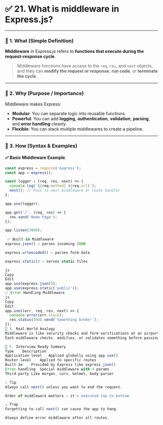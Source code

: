 # ✅ 21. What is middleware in Express.js?

---

### 🔹 1. What (Simple Definition)

**Middleware** in Express.js refers to **functions that execute during the request-response cycle**.

> Middleware functions have access to the `req`, `res`, and `next` objects, and they can **modify the request or response**, **run code**, or **terminate the cycle**.

---

### 🔹 2. Why (Purpose / Importance)

Middleware makes Express:
- **Modular**: You can separate logic into reusable functions.
- **Powerful**: You can add **logging**, **authentication**, **validation**, **parsing**, and **error handling** cleanly.
- **Flexible**: You can stack multiple middlewares to create a pipeline.

---

### 🔹 3. How (Syntax & Examples)

#### ✅ Basic Middleware Example

```js
const express = require('express');
const app = express();

const logger = (req, res, next) => {
  console.log(`${req.method} ${req.url}`);
  next(); // Pass to next middleware or route handler
};

app.use(logger);

app.get('/', (req, res) => {
  res.send('Home Page');
});

app.listen(3000);
 
 ✅ Built-in Middleware
express.json() – parses incoming JSON

express.urlencoded() – parses form data

express.static() – serves static files

js
Copy
Edit
app.use(express.json());
app.use(express.static('public'));
✅ Error Handling Middleware
js
Copy
Edit
app.use((err, req, res, next) => {
  console.error(err.stack);
  res.status(500).send('Something broke!');
});
🔹 4. Real-World Analogy
Middleware is like security checks and form verifications at an airport.
Each middleware checks, modifies, or validates something before passing the person (request) to the final destination (response).

🔹 5. Interview-Ready Summary
Type	Description
Application-level	Applied globally using app.use()
Router-level	Applied to specific routes
Built-in	Provided by Express like express.json()
Error-handling	Special middleware with 4 params
Third-party	Like morgan, cors, helmet, body-parser

💡 Tip
Always call next() unless you want to end the request.

Order of middleware matters — it's executed top to bottom.

⚠️ Trap
Forgetting to call next() can cause the app to hang.

Always define error middleware after all routes.